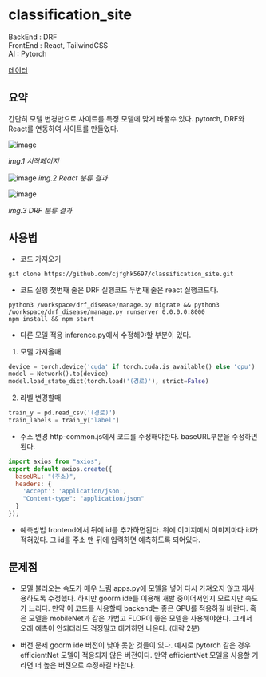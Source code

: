 # classification_site
BackEnd : DRF <br/>
FrontEnd : React, TailwindCSS <br/>
AI : Pytorch

[데이터](https://dacon.io/competitions/official/235894/overview/description)

## 요약
간단히 모델 변경만으로 사이트를 특정 모델에 맞게 바꿀수 있다. pytorch, DRF와 React를 연동하여 사이트를 만들었다. 

![image](https://user-images.githubusercontent.com/80466735/184155543-76c2fe98-8970-45f4-8815-ccd9505fde3f.png)

_img.1 시작페이지_

![image](https://user-images.githubusercontent.com/80466735/184158376-8e749e46-d232-44a7-b6a3-679ebd6d293e.png)
_img.2 React 분류 결과_

![image](https://user-images.githubusercontent.com/80466735/184157151-3d77de3b-6758-4546-97ce-df03bd20689f.png)

_img.3 DRF 분류 결과_


## 사용법

- 코드 가져오기
```
git clone https://github.com/cjfghk5697/classification_site.git
```

- 코드 실행
 첫번째 줄은 DRF 실행코드 두번째 줄은 react 실행코드다.
```
python3 /workspace/drf_disease/manage.py migrate && python3 /workspace/drf_disease/manage.py runserver 0.0.0.0:8000
npm install && npm start
```

- 다른 모델 적용
inference.py에서 수정해야할 부분이 있다.
 1. 모델 가져올때
```python
device = torch.device('cuda' if torch.cuda.is_available() else 'cpu')
model = Network().to(device)
model.load_state_dict(torch.load('(경로)'), strict=False)
```
 2. 라벨 변경할때
```python
train_y = pd.read_csv('(경로)')
train_labels = train_y["label"]
```

- 주소 변경
http-common.js에서 코드를 수정해야한다. baseURL부분을 수정하면된다.
```javascript
import axios from "axios";
export default axios.create({
  baseURL: "(주소)",
  headers: {
    'Accept': 'application/json',
    "Content-type": "application/json"
  }
});
```
- 예측방법
frontend에서 뒤에 id를 추가하면된다. 위에 이미지에서 이미지마다 id가 적혀있다. 그 id를 주소 맨 뒤에 입력하면 예측하도록 되어있다.

## 문제점
- 모델 불러오는 속도가 매우 느림
  apps.py에 모델을 넣어 다시 가져오지 않고 재사용하도록 수정했다. 하지만 goorm ide를 이용해 개발 중이어서인지 모르지만 속도가 느리다. 만약 이 코드를 사용할때 backend는 좋은 GPU를 적용하길 바란다. 혹은 모델을 mobileNet과 같은 가볍고 FLOP이 좋은 모델을 사용해야한다. 그래서 오래 예측이 안되더라도 걱정말고 대기하면 나온다. (대략 2분)

- 버전 문제
  goorm ide 버전이 낮아 못한 것들이 있다. 예시로 pytorch 같은 경우 efficientNet 모델이 적용되지 않은 버전이다. 만약 efficientNet 모델을 사용할 거라면 더 높은 버전으로 수정하길 바란다.
